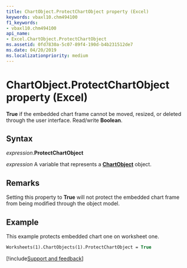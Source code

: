 ```yaml
---
title: ChartObject.ProtectChartObject property (Excel)
keywords: vbaxl10.chm494100
f1_keywords:
- vbaxl10.chm494100
api_name:
- Excel.ChartObject.ProtectChartObject
ms.assetid: 0fd7830a-5c07-89f4-190d-b4b231512de7
ms.date: 04/20/2019
ms.localizationpriority: medium
---
```



# ChartObject.ProtectChartObject property (Excel)

**True** if the embedded chart frame cannot be moved, resized, or deleted through the user interface. Read/write **Boolean**.


## Syntax

_expression_.**ProtectChartObject**

_expression_ A variable that represents a **[ChartObject](Excel.ChartObject.md)** object.


## Remarks

Setting this property to **True** will not protect the embedded chart frame from being modified through the object model.


## Example

This example protects embedded chart one on worksheet one.

```vb
Worksheets(1).ChartObjects(1).ProtectChartObject = True
```



[!include[Support and feedback](~/includes/feedback-boilerplate.md)]
